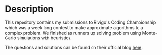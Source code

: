 # Description

This repository contains my submissions to Rivigo's Coding Championship which was a week long contest to make approximate algorithms to a complex problem. We finished as runners up solving problem using Monte-Carlo simulations with heuristics. 

The questions and solutions can be found on their official blog [here](https://eng.rivigo.com/technology/rivigo-coding-championship-indias-top-coders-quest-to-solve-the-impossible/).
